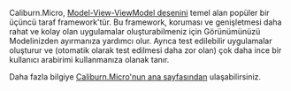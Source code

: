 ﻿Caliburn.Micro, [Model-View-ViewModel desenini](https://en.wikipedia.org/wiki/Model%E2%80%93view%E2%80%93viewmodel) temel alan popüler bir üçüncü taraf framework'tür. Bu framework, koruması ve genişletmesi daha rahat ve kolay olan uygulamalar oluşturabilmeniz için Görünümünüzü Modelinizden ayırmanıza yardımcı olur. Ayrıca test edilebilir uygulamalar oluşturur ve (otomatik olarak test edilmesi daha zor olan) çok daha ince bir kullanıcı arabirimi kullanmanıza olanak tanır.

Daha fazla bilgiye [Caliburn.Micro'nun ana sayfasından](http://caliburnmicro.com/) ulaşabilirsiniz.
